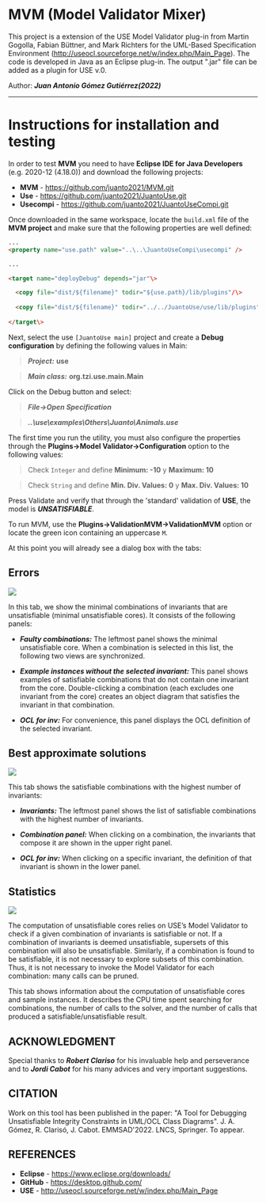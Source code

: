 # MVM (Model Validator Mixer)


This project is a extension of the USE Model Validator plug-in from Martin Gogolla, Fabian Büttner, and Mark Richters 
for the UML-Based Specification Environment (http://useocl.sourceforge.net/w/index.php/Main_Page).
The code is developed in Java as an Eclipse plug-in. The output ".jar" file can be added as a plugin for USE v.0. 

Author: ***Juan Antonio Gómez Gutiérrez(2022)***

----
# Instructions for installation and testing


In order to test **MVM** you need to have **Eclipse IDE for Java Developers** (e.g. 2020-12 (4.18.0)) and download the following projects:

* **MVM**       - https://github.com/juanto2021/MVM.git<BR>
* **Use**       - https://github.com/juanto2021/JuantoUse.git<BR>
* **Usecompi**  - https://github.com/juanto2021/JuantoUseCompi.git<BR>

Once downloaded in the same workspace, locate the `build.xml` file of the **MVM project** and make sure that the following properties are well defined:

```html
...
<property name="use.path" value="..\..\JuantoUseCompi\usecompi" />

...

<target name="deployDebug" depends="jar"\>

  <copy file="dist/${filename}" todir="${use.path}/lib/plugins"/\>
  
  <copy file="dist/${filename}" todir="../../JuantoUse/use/lib/plugins"/\>
  
</target\>
```

Next, select the use `[JuantoUse main]` project and create a **Debug configuration** by defining the following values in Main:

>***Project:***    **use**

>***Main class:*** **org.tzi.use.main.Main**


Click on the Debug button and select:

>***File->Open Specification***

>***..\use\examples\Others\Juanto\Animals.use***

The first time you run the utility, you must also configure the properties through the **Plugins->Model Validator->Configuration** option to the following values:
  
>Check `Integer` and define **Minimum: -10** y **Maximum: 10**
  
>Check `String` and define **Min. Div. Values: 0** y **Max. Div. Values: 10**
  
Press Validate and verify that through the 'standard' validation of **USE**, the model is ***UNSATISFIABLE***.
  
To run MVM, use the **Plugins->ValidationMVM->ValidationMVM** option or locate the green icon containing an uppercase `M`.
  
At this point you will already see a dialog box with the tabs:

## Errors 

![](https://github.com/juanto2021/MVM/blob/main/img02.png)
    
In this tab, we show the minimal combinations of invariants that are unsatisfiable (minimal unsatisfiable cores). It consists of the following panels:
  
* ***Faulty combinations:*** The leftmost panel shows the minimal unsatisfiable core. When a combination is selected in this list, the following two views are synchronized.
  
* ***Example instances without the selected invariant:*** This panel shows examples of satisfiable combinations that do not contain one invariant from the core. Double-clicking a combination (each excludes one invariant from the core) creates an object diagram that satisfies the invariant in that combination.
  
* ***OCL for inv:*** For convenience, this panel displays the OCL definition of the selected invariant.
 
## Best approximate solutions 
    
![](https://github.com/juanto2021/MVM/blob/main/img05.png)
    
This tab shows the satisfiable combinations with the highest number of invariants:
  
* ***Invariants:*** The leftmost panel shows the list of satisfiable combinations with the highest number of invariants.
  
* ***Combination panel:*** When clicking on a combination, the invariants that compose it are shown in the upper right panel.
  
* ***OCL for inv:*** When clicking on a specific invariant, the definition of that invariant is shown in the lower panel.
  
## Statistics 

![](https://github.com/juanto2021/MVM/blob/main/img06.png)
    
The computation of unsatisfiable cores relies on USE’s Model Validator to check if a given combination of invariants is satisfiable or not. If a combination of invariants is deemed unsatisfiable, supersets of this combination will also be unsatisfiable. Similarly, if a combination is found to be satisfiable, it is not necessary to explore subsets of this combination. Thus, it is not necessary to invoke the Model Validator for each combination: many calls can be pruned.

  This tab shows information about the computation of unsatisfiable cores and sample instances. It describes the CPU time spent searching for combinations, the number of calls to the solver, and the number of calls that produced a satisfiable/unsatisfiable result.

## ACKNOWLEDGMENT
Special thanks to ***Robert Clariso*** for his invaluable help and perseverance and to ***Jordi Cabot*** for his many advices and very important suggestions.

## CITATION

Work on this tool has been published in the paper: 
"A Tool for Debugging Unsatisfiable Integrity Constraints in UML/OCL Class Diagrams". J. A. Gómez, R. Clarisó, J. Cabot. EMMSAD'2022. LNCS, Springer. To appear.

   
## REFERENCES

* **Eclipse** - https://www.eclipse.org/downloads/
* **GitHub**  - https://desktop.github.com/
* **USE**     - http://useocl.sourceforge.net/w/index.php/Main_Page

